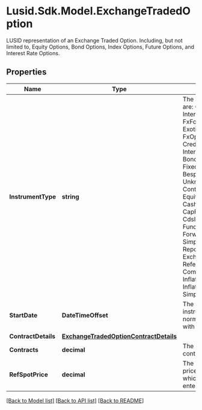 # Lusid.Sdk.Model.ExchangeTradedOption
LUSID representation of an Exchange Traded Option.  Including, but not limited to, Equity Options, Bond Options, Index Options, Future Options, and Interest Rate Options.

## Properties

Name | Type | Description | Notes
------------ | ------------- | ------------- | -------------
**InstrumentType** | **string** | The available values are: QuotedSecurity, InterestRateSwap, FxForward, Future, ExoticInstrument, FxOption, CreditDefaultSwap, InterestRateSwaption, Bond, EquityOption, FixedLeg, FloatingLeg, BespokeCashFlowsLeg, Unknown, TermDeposit, ContractForDifference, EquitySwap, CashPerpetual, CapFloor, CashSettled, CdsIndex, Basket, FundingLeg, FxSwap, ForwardRateAgreement, SimpleInstrument, Repo, Equity, ExchangeTradedOption, ReferenceInstrument, ComplexBond, InflationLinkedBond, InflationSwap, SimpleCashFlowLoan | 
**StartDate** | **DateTimeOffset** | The start date of the instrument. This is normally synonymous with the trade-date. | 
**ContractDetails** | [**ExchangeTradedOptionContractDetails**](ExchangeTradedOptionContractDetails.md) |  | 
**Contracts** | **decimal** | The number of contracts held. | 
**RefSpotPrice** | **decimal** | The reference spot price for the option at which the contract was entered into. | 

[[Back to Model list]](../README.md#documentation-for-models) [[Back to API list]](../README.md#documentation-for-api-endpoints) [[Back to README]](../README.md)

